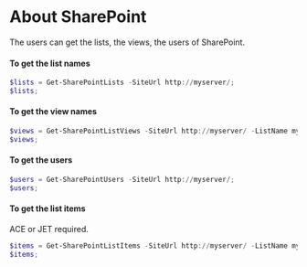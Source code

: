 # About SharePoint

The users can get the lists, the views, the users of SharePoint.

#### To get the list names
``` powershell
$lists = Get-SharePointLists -SiteUrl http://myserver/;
$lists;
```

#### To get the view names
``` powershell
$views = Get-SharePointListViews -SiteUrl http://myserver/ -ListName mylist;
$views;
```

#### To get the users
``` powershell
$users = Get-SharePointUsers -SiteUrl http://myserver/;
$users;
```

#### To get the list items
ACE or JET required.
``` powershell
$items = Get-SharePointListItems -SiteUrl http://myserver/ -ListName mylist -WithAce;
$items;
```
